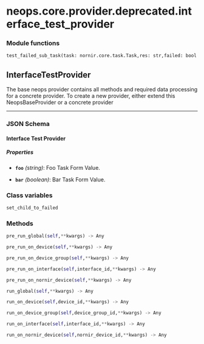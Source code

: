 # neops.core.provider.deprecated.interface_test_provider
### Module functions
```python
test_failed_sub_task(task: nornir.core.task.Task,res: str,failed: bool = False) -> nornir.core.task.Result
```
## InterfaceTestProvider
The base neops provider contains all methods and required data processing for a concrete provider.
To create a new provider, either extend this NeopsBaseProvider or a concrete provider

----------
### JSON Schema
#### Interface Test Provider


##### Properties


- **`foo`** *(string)*: Foo Task Form Value.

- **`bar`** *(boolean)*: Bar Task Form Value.

### Class variables
```python
set_child_to_failed
```
### Methods
```python
pre_run_global(self,**kwargs) -> Any
```
```python
pre_run_on_device(self,**kwargs) -> Any
```
```python
pre_run_on_device_group(self,**kwargs) -> Any
```
```python
pre_run_on_interface(self,interface_id,**kwargs) -> Any
```
```python
pre_run_on_nornir_device(self,**kwargs) -> Any
```
```python
run_global(self,**kwargs) -> Any
```
```python
run_on_device(self,device_id,**kwargs) -> Any
```
```python
run_on_device_group(self,device_group_id,**kwargs) -> Any
```
```python
run_on_interface(self,interface_id,**kwargs) -> Any
```
```python
run_on_nornir_device(self,nornir_device_id,**kwargs) -> Any
```